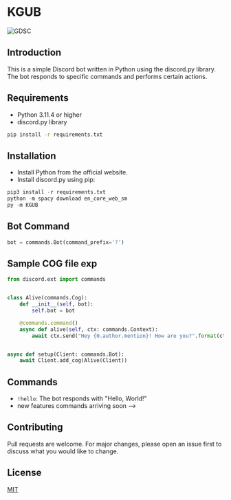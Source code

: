 # KGUB

![GDSC](https://logogen.gdscasu.com/logos/gdsc-logo.png)

## Introduction

This is a simple Discord bot written in Python using the discord.py library. The bot responds to specific commands and performs certain actions.

## Requirements

- Python 3.11.4 or higher
- discord.py library

```bash
pip install -r requirements.txt
```

## Installation

- Install Python from the official website.
- Install discord.py using pip:

```python
pip3 install -r requirements.txt
python -m spacy download en_core_web_sm
py -m KGUB
```

## Bot Command

```python
bot = commands.Bot(command_prefix='?')
```

## Sample COG file exp

```python
from discord.ext import commands


class Alive(commands.Cog):
    def __init__(self, bot):
        self.bot = bot

    @commands.command()
    async def alive(self, ctx: commands.Context):
        await ctx.send("Hey {0.author.mention}! How are you?".format(ctx.message))


async def setup(Client: commands.Bot):
    await Client.add_cog(Alive(Client))

```

## Commands

- `!hello`: The bot responds with "Hello, World!"
- new features commands arriving soon -->

## Contributing

Pull requests are welcome. For major changes, please open an issue first to discuss what you would like to change.

## License

[MIT](https://choosealicense.com/licenses/mit/)

